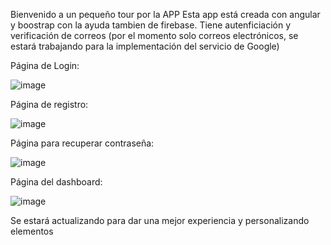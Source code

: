 Bienvenido a un pequeño tour por la APP 
Esta app está creada con angular y boostrap con la ayuda tambien de firebase. Tiene autenficiación y verificación de correos (por el momento solo correos electrónicos, se estará trabajando para la implementación del servicio de Google)

Página de Login: 

![image](https://github.com/Helmut128/Angular_firebase_Login/assets/65142656/9b3c2689-efae-4331-aef1-fce2687b04c6)

Página de registro: 

![image](https://github.com/Helmut128/Angular_firebase_Login/assets/65142656/386ad6cb-e7a1-4d98-a1ad-19cf0cb55746)

Página para recuperar contraseña: 

![image](https://github.com/Helmut128/Angular_firebase_Login/assets/65142656/b0a8f6d3-a95a-4195-a1d4-98cae291ad95)

Página del dashboard: 

![image](https://github.com/Helmut128/Angular_firebase_Login/assets/65142656/eb3dc7c5-9290-4d2b-9dae-287135fb8185)

Se estará actualizando para dar una mejor experiencia y personalizando elementos

